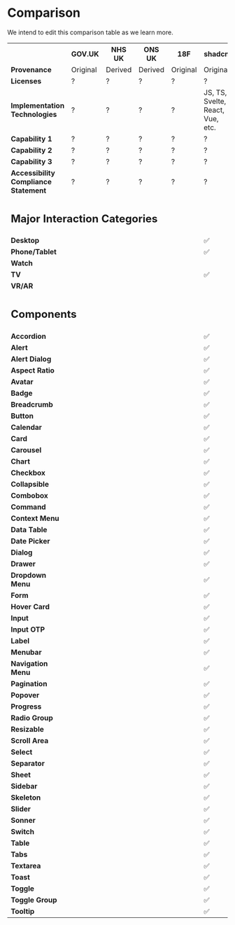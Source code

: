 # Comparison

We intend to edit this comparison table as we learn more.

<table>

<tr>
<th></th>
<th><b>GOV.UK</b></th>
<th><b>NHS UK</b></th>
<th><b>ONS UK</b></th>
<th><b>18F</b></th>
<th><b>shadcn</b></th>
<th><b>Flowbite</b></th>
<th><b>SkeletonUI</b></th>
<th><b>IBM Carbon</b></th>
</tr>

<tr>
<td><b>Provenance</b></td>
<td>Original</td>
<td>Derived</td>
<td>Derived</td>
<td>Original</td>
<td>Original</td>
<td>Original</td>
<td>Original</td>
<td>Original</td>
</tr>

<tr>
<td><b>Licenses</b></td>
<td>?</td>
<td>?</td>
<td>?</td>
<td>?</td>
<td>?</td>
<td>?</td>
<td>?</td>
<td>?</td>
</tr>

<tr>
<td><b>Implementation Technologies</b></td>
<td>?</td>
<td>?</td>
<td>?</td>
<td>?</td>
<td>JS, TS, Svelte, React, Vue, etc.</td>
<td>JS, TS, Svelte, React, Vue, etc.</td>
<td>JS, TS, Svelte, React, Vue, etc.</td>
</tr>

<tr>
<td><b>Capability 1</b></td>
<td>?</td>
<td>?</td>
<td>?</td>
<td>?</td>
<td>?</td>
<td>?</td>
<td>?</td>
<td>?</td>
</tr>

<tr>
<td><b>Capability 2</b></td>
<td>?</td>
<td>?</td>
<td>?</td>
<td>?</td>
<td>?</td>
<td>?</td>
<td>?</td>
<td>?</td>
</tr>

<tr>
<td><b>Capability 3</b></td>
<td>?</td>
<td>?</td>
<td>?</td>
<td>?</td>
<td>?</td>
<td>?</td>
<td>?</td>
<td>?</td>
</tr>

<tr>
<td><b>Accessibility Compliance Statement</b></td>
<td>?</td>
<td>?</td>
<td>?</td>
<td>?</td>
<td>?</td>
<td>?</td>
<td>?</td>
<td>?</td>
</tr>

<tr>
<td colspan="8"><h2>Major Interaction Categories</h2></td>
</tr>

<tr>
<td><b>Desktop</b></td>
<td></td>
<td></td>
<td></td>
<td></td>
<td>✅</td>
<td></td>
<td></td>
<td></td>
</tr>

<tr>
<td><b>Phone/Tablet</b></td>
<td></td>
<td></td>
<td></td>
<td></td>
<td>✅</td>
<td></td>
<td></td>
<td></td>
</tr>

<tr>
<td><b>Watch</b></td>
<td></td>
<td></td>
<td></td>
<td></td>
<td></td>
<td></td>
<td></td>
<td></td>
</tr>

<tr>
<td><b>TV</b></td>
<td></td>
<td></td>
<td></td>
<td></td>
<td>✅</td>
<td></td>
<td></td>
<td></td>
</tr>

<tr>
<td><b>VR/AR</b></td>
<td></td>
<td></td>
<td></td>
<td></td>
<td></td>
<td></td>
<td></td>
<td></td>
</tr>

<tr>
<td colspan="8"><h2>Components</h2></td>
</tr>

<tr>
<td><b>Accordion</b></td>
<td></td>
<td></td>
<td></td>
<td></td>
<td>✅</td>
<td></td>
<td></td>
<td></td>
</tr>

<tr>
<td><b>Alert</b></td>
<td></td>
<td></td>
<td></td>
<td></td>
<td>✅</td>
<td></td>
<td></td>
<td></td>
</tr>

<tr>
<td><b>Alert Dialog</b></td>
<td></td>
<td></td>
<td></td>
<td></td>
<td>✅</td>
<td></td>
<td></td>
<td></td>
</tr>

<tr>
<td><b>Aspect Ratio</b></td>
<td></td>
<td></td>
<td></td>
<td></td>
<td>✅</td>
<td></td>
<td></td>
<td></td>
</tr>

<tr>
<td><b>Avatar</b></td>
<td></td>
<td></td>
<td></td>
<td></td>
<td>✅</td>
<td></td>
<td></td>
<td></td>
</tr>

<tr>
<td><b>Badge</b></td>
<td></td>
<td></td>
<td></td>
<td></td>
<td>✅</td>
<td></td>
<td></td>
<td></td>
</tr>

<tr>
<td><b>Breadcrumb</b></td>
<td></td>
<td></td>
<td></td>
<td></td>
<td>✅</td>
<td></td>
<td></td>
<td></td>
</tr>

<tr>
<td><b>Button</b></td>
<td></td>
<td></td>
<td></td>
<td></td>
<td>✅</td>
<td></td>
<td></td>
<td></td>
</tr>

<tr>
<td><b>Calendar</b></td>
<td></td>
<td></td>
<td></td>
<td></td>
<td>✅</td>
<td></td>
<td></td>
<td></td>
</tr>

<tr>
<td><b>Card</b></td>
<td></td>
<td></td>
<td></td>
<td></td>
<td>✅</td>
<td></td>
<td></td>
<td></td>
</tr>

<tr>
<td><b>Carousel</b></td>
<td></td>
<td></td>
<td></td>
<td></td>
<td>✅</td>
<td></td>
<td></td>
<td></td>
</tr>

<tr>
<td><b>Chart</b></td>
<td></td>
<td></td>
<td></td>
<td></td>
<td>✅</td>
<td></td>
<td></td>
<td></td>
</tr>

<tr>
<td><b>Checkbox</b></td>
<td></td>
<td></td>
<td></td>
<td></td>
<td>✅</td>
<td></td>
<td></td>
<td></td>
</tr>

<tr>
<td><b>Collapsible</b></td>
<td></td>
<td></td>
<td></td>
<td></td>
<td>✅</td>
<td></td>
<td></td>
<td></td>
</tr>

<tr>
<td><b>Combobox</b></td>
<td></td>
<td></td>
<td></td>
<td></td>
<td>✅</td>
<td></td>
<td></td>
<td></td>
</tr>

<tr>
<td><b>Command</b></td>
<td></td>
<td></td>
<td></td>
<td></td>
<td>✅</td>
<td></td>
<td></td>
<td></td>
</tr>

<tr>
<td><b>Context Menu</b></td>
<td></td>
<td></td>
<td></td>
<td></td>
<td>✅</td>
<td></td>
<td></td>
<td></td>
</tr>

<tr>
<td><b>Data Table</b></td>
<td></td>
<td></td>
<td></td>
<td></td>
<td>✅</td>
<td></td>
<td></td>
<td></td>
</tr>

<tr>
<td><b>Date Picker</b></td>
<td></td>
<td></td>
<td></td>
<td></td>
<td>✅</td>
<td></td>
<td></td>
<td></td>
</tr>

<tr>
<td><b>Dialog</b></td>
<td></td>
<td></td>
<td></td>
<td></td>
<td>✅</td>
<td></td>
<td></td>
<td></td>
</tr>

<tr>
<td><b>Drawer</b></td>
<td></td>
<td></td>
<td></td>
<td></td>
<td>✅</td>
<td></td>
<td></td>
<td></td>
</tr>

<tr>
<td><b>Dropdown Menu</b></td>
<td></td>
<td></td>
<td></td>
<td></td>
<td>✅</td>
<td></td>
<td></td>
<td></td>
</tr>

<tr>
<td><b>Form</b></td>
<td></td>
<td></td>
<td></td>
<td></td>
<td>✅</td>
<td></td>
<td></td>
<td></td>
</tr>

<tr>
<td><b>Hover Card</b></td>
<td></td>
<td></td>
<td></td>
<td></td>
<td>✅</td>
<td></td>
<td></td>
<td></td>
</tr>

<tr>
<td><b>Input</b></td>
<td></td>
<td></td>
<td></td>
<td></td>
<td>✅</td>
<td></td>
<td></td>
<td></td>
</tr>

<tr>
<td><b>Input OTP</b></td>
<td></td>
<td></td>
<td></td>
<td></td>
<td>✅</td>
<td></td>
<td></td>
<td></td>
</tr>

<tr>
<td><b>Label</b></td>
<td></td>
<td></td>
<td></td>
<td></td>
<td>✅</td>
<td></td>
<td></td>
<td></td>
</tr>

<tr>
<td><b>Menubar</b></td>
<td></td>
<td></td>
<td></td>
<td></td>
<td>✅</td>
<td></td>
<td></td>
<td></td>
</tr>

<tr>
<td><b>Navigation Menu</b></td>
<td></td>
<td></td>
<td></td>
<td></td>
<td>✅</td>
<td></td>
<td></td>
<td></td>
</tr>

<tr>
<td><b>Pagination</b></td>
<td></td>
<td></td>
<td></td>
<td></td>
<td>✅</td>
<td></td>
<td></td>
<td></td>
</tr>

<tr>
<td><b>Popover</b></td>
<td></td>
<td></td>
<td></td>
<td></td>
<td>✅</td>
<td></td>
<td></td>
<td></td>
</tr>

<tr>
<td><b>Progress</b></td>
<td></td>
<td></td>
<td></td>
<td></td>
<td>✅</td>
<td></td>
<td></td>
<td></td>
</tr>

<tr>
<td><b>Radio Group</b></td>
<td></td>
<td></td>
<td></td>
<td></td>
<td>✅</td>
<td></td>
<td></td>
<td></td>
</tr>

<tr>
<td><b>Resizable</b></td>
<td></td>
<td></td>
<td></td>
<td></td>
<td>✅</td>
<td></td>
<td></td>
<td></td>
</tr>

<tr>
<td><b>Scroll Area</b></td>
<td></td>
<td></td>
<td></td>
<td></td>
<td>✅</td>
<td></td>
<td></td>
<td></td>
</tr>

<tr>
<td><b>Select</b></td>
<td></td>
<td></td>
<td></td>
<td></td>
<td>✅</td>
<td></td>
<td></td>
<td></td>
</tr>

<tr>
<td><b>Separator</b></td>
<td></td>
<td></td>
<td></td>
<td></td>
<td>✅</td>
<td></td>
<td></td>
<td></td>
</tr>

<tr>
<td><b>Sheet</b></td>
<td></td>
<td></td>
<td></td>
<td></td>
<td>✅</td>
<td></td>
<td></td>
<td></td>
</tr>

<tr>
<td><b>Sidebar</b></td>
<td></td>
<td></td>
<td></td>
<td></td>
<td>✅</td>
<td></td>
<td></td>
<td></td>
</tr>

<tr>
<td><b>Skeleton</b></td>
<td></td>
<td></td>
<td></td>
<td></td>
<td>✅</td>
<td></td>
<td></td>
<td></td>
</tr>

<tr>
<td><b>Slider</b></td>
<td></td>
<td></td>
<td></td>
<td></td>
<td>✅</td>
<td></td>
<td></td>
<td></td>
</tr>

<tr>
<td><b>Sonner</b></td>
<td></td>
<td></td>
<td></td>
<td></td>
<td>✅</td>
<td></td>
<td></td>
<td></td>
</tr>

<tr>
<td><b>Switch</b></td>
<td></td>
<td></td>
<td></td>
<td></td>
<td>✅</td>
<td></td>
<td></td>
<td></td>
</tr>

<tr>
<td><b>Table</b></td>
<td></td>
<td></td>
<td></td>
<td></td>
<td>✅</td>
<td></td>
<td></td>
<td></td>
</tr>

<tr>
<td><b>Tabs</b></td>
<td></td>
<td></td>
<td></td>
<td></td>
<td>✅</td>
<td></td>
<td></td>
<td></td>
</tr>

<tr>
<td><b>Textarea</b></td>
<td></td>
<td></td>
<td></td>
<td></td>
<td>✅</td>
<td></td>
<td></td>
<td></td>
</tr>

<tr>
<td><b>Toast</b></td>
<td></td>
<td></td>
<td></td>
<td></td>
<td>✅</td>
<td></td>
<td></td>
<td></td>
</tr>

<tr>
<td><b>Toggle</b></td>
<td></td>
<td></td>
<td></td>
<td></td>
<td>✅</td>
<td></td>
<td></td>
<td></td>
</tr>

<tr>
<td><b>Toggle Group</b></td>
<td></td>
<td></td>
<td></td>
<td></td>
<td>✅</td>
<td></td>
<td></td>
<td></td>
</tr>

<tr>
<td><b>Tooltip</b></td></div>
<td></td>
<td></td>
<td></td>
<td></td>
<td>✅</td>
<td></td>
<td></td>
<td></td>
</tr>

</table>
